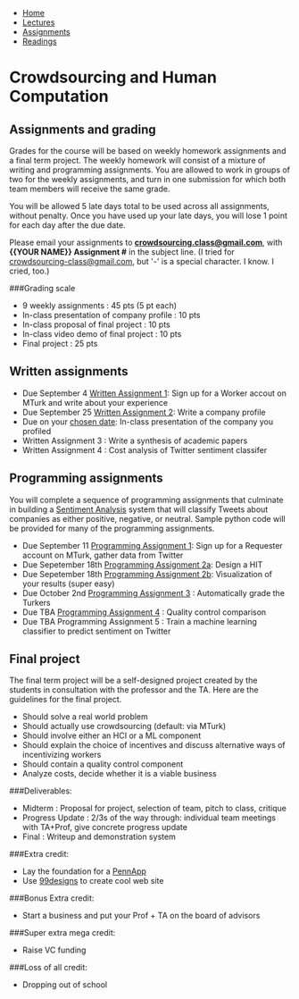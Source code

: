 <ul id="ProjectSubmenu">
    <li><a class="home" href="index.html" title="Home">Home</a></li>
    <li><a class="syllabus" href="syllabus.html" title="Lectures">Lectures</a></li>
    <li><a class="assignments" href="assignments.html" title="Assignments">Assignments</a></li>
    <li><a class="resources" href="resources.html" title="Resources">Readings</a></li>
</ul>

<link rel="stylesheet" type="text/css" href="stylesheet.css" />

# Crowdsourcing and Human Computation

## Assignments and grading
Grades for the course will be based on weekly homework assignments and a final term project. The weekly homework will consist of a mixture of writing and programming assignments. You are allowed to work in groups of two for the weekly assignments, and turn in one submission for which both team members will receive the same grade.

You will be allowed 5 late days total to be used across all assignments, without penalty. Once you have used up your late days, you will lose 1 point for each day after the due date. 

Please email your assignments to <b>crowdsourcing.class@gmail.com</b>, with <b>{{YOUR NAME}} Assignment #</b> in the subject line. (I tried for crowdsourcing-class@gmail.com, but '-' is a special character. I know. I cried, too.)

###Grading scale

- 9 weekly assignments : 45 pts (5 pt each)
- In-class presentation of company profile : 10 pts 
- In-class proposal of final project : 10 pts
- In-class video demo of final project : 10 pts
- Final project : 25 pts

## Written assignments

- Due September 4 [Written Assignment 1](assignments/wa1.html): Sign up for a Worker accout on MTurk and write about your experience
- Due September 25 [Written Assignment 2](assignments/wa3.html): Write a company profile 
- Due on your [chosen date](https://docs.google.com/spreadsheet/ccc?key=0Aqm_QKjV_1EkdHdYRU1lOXFncHFxaXVDdTJqZVRuR1E&usp=sharing): In-class presentation of the company you profiled 
- Written Assignment 3 : Write a synthesis of academic papers
- Written Assignment 4 : Cost analysis of Twitter sentiment classifer

## Programming assignments

You will complete a sequence of programming assignments that culminate in building a [Sentiment Analysis](http://en.wikipedia.org/wiki/Sentiment_analysis) system that will classify Tweets about companies as either positive, negative, or neutral.  Sample python code will be provided for many of the programming assignments.

- Due September 11 [Programming Assignment 1](assignments/pa1.html): Sign up for a Requester account on MTurk, gather data from Twitter
- Due Sepetember 18th [Programming Assignment 2a](assignments/pa2.html): Design a HIT
- Due Sepetember 18th [Programming Assignment 2b](assignments/pa2b.html): Visualization of your results (super easy) 
- Due October 2nd [Programming Assignment 3](assignments/pa3.html) : Automatically grade the Turkers
- Due TBA [Programming Assignment 4]() : Quality control comparison
- Due TBA Programming Assignment 5 : Train a machine learning classifier to predict sentiment on Twitter

## Final project
The final term project will be a self-designed project created by the students in consultation with the professor and the TA.  Here are the guidelines for the final project.

- Should solve a real world problem
- Should actually use crowdsourcing (default: via MTurk)
- Should involve either an HCI or a ML component
- Should explain the choice of incentives and discuss alternative ways of incentivizing workers 
- Should contain a quality control component
- Analyze costs, decide whether it is a viable business

###Deliverables: 
- Midterm : Proposal for project, selection of team, pitch to class, critique 
- Progress Update : 2/3s of the way through: individual team meetings with TA+Prof, give concrete progress update
- Final : Writeup and demonstration system

###Extra credit: 
- Lay the foundation for a [PennApp](http://2013f.pennapps.com/) 
- Use [99designs](http://99designs.com/) to create cool web site

###Bonus Extra credit: 
- Start a business and put your Prof + TA on the board of advisors

###Super extra mega credit: 
- Raise VC funding 

###Loss of all credit: 
- Dropping out of school 



